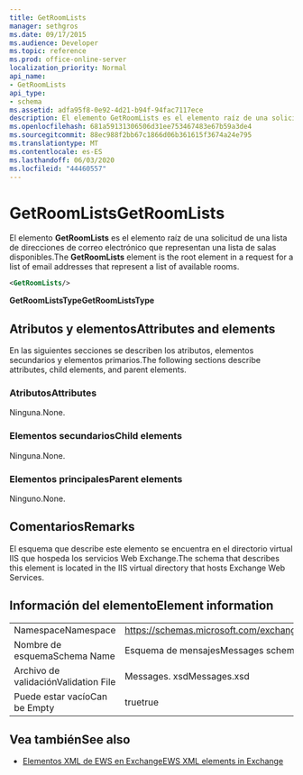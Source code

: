 ```yaml
---
title: GetRoomLists
manager: sethgros
ms.date: 09/17/2015
ms.audience: Developer
ms.topic: reference
ms.prod: office-online-server
localization_priority: Normal
api_name:
- GetRoomLists
api_type:
- schema
ms.assetid: adfa95f8-0e92-4d21-b94f-94fac7117ece
description: El elemento GetRoomLists es el elemento raíz de una solicitud de una lista de direcciones de correo electrónico que representan una lista de salas disponibles.
ms.openlocfilehash: 681a59131306506d31ee753467483e67b59a3de4
ms.sourcegitcommit: 88ec988f2bb67c1866d06b361615f3674a24e795
ms.translationtype: MT
ms.contentlocale: es-ES
ms.lasthandoff: 06/03/2020
ms.locfileid: "44460557"
---
```

# <a name="getroomlists"></a><span data-ttu-id="93aae-103">GetRoomLists</span><span class="sxs-lookup"><span data-stu-id="93aae-103">GetRoomLists</span></span>

<span data-ttu-id="93aae-104">El elemento **GetRoomLists** es el elemento raíz de una solicitud de una lista de direcciones de correo electrónico que representan una lista de salas disponibles.</span><span class="sxs-lookup"><span data-stu-id="93aae-104">The **GetRoomLists** element is the root element in a request for a list of email addresses that represent a list of available rooms.</span></span> 
  
```XML
<GetRoomLists/>
```

 <span data-ttu-id="93aae-105">**GetRoomListsType**</span><span class="sxs-lookup"><span data-stu-id="93aae-105">**GetRoomListsType**</span></span>
## <a name="attributes-and-elements"></a><span data-ttu-id="93aae-106">Atributos y elementos</span><span class="sxs-lookup"><span data-stu-id="93aae-106">Attributes and elements</span></span>

<span data-ttu-id="93aae-107">En las siguientes secciones se describen los atributos, elementos secundarios y elementos primarios.</span><span class="sxs-lookup"><span data-stu-id="93aae-107">The following sections describe attributes, child elements, and parent elements.</span></span>
  
### <a name="attributes"></a><span data-ttu-id="93aae-108">Atributos</span><span class="sxs-lookup"><span data-stu-id="93aae-108">Attributes</span></span>

<span data-ttu-id="93aae-109">Ninguna.</span><span class="sxs-lookup"><span data-stu-id="93aae-109">None.</span></span>
  
### <a name="child-elements"></a><span data-ttu-id="93aae-110">Elementos secundarios</span><span class="sxs-lookup"><span data-stu-id="93aae-110">Child elements</span></span>

<span data-ttu-id="93aae-111">Ninguna.</span><span class="sxs-lookup"><span data-stu-id="93aae-111">None.</span></span>
  
### <a name="parent-elements"></a><span data-ttu-id="93aae-112">Elementos principales</span><span class="sxs-lookup"><span data-stu-id="93aae-112">Parent elements</span></span>

<span data-ttu-id="93aae-113">Ninguno.</span><span class="sxs-lookup"><span data-stu-id="93aae-113">None.</span></span>
  
## <a name="remarks"></a><span data-ttu-id="93aae-114">Comentarios</span><span class="sxs-lookup"><span data-stu-id="93aae-114">Remarks</span></span>

<span data-ttu-id="93aae-115">El esquema que describe este elemento se encuentra en el directorio virtual IIS que hospeda los servicios Web Exchange.</span><span class="sxs-lookup"><span data-stu-id="93aae-115">The schema that describes this element is located in the IIS virtual directory that hosts Exchange Web Services.</span></span>
  
## <a name="element-information"></a><span data-ttu-id="93aae-116">Información del elemento</span><span class="sxs-lookup"><span data-stu-id="93aae-116">Element information</span></span>

|||
|:-----|:-----|
|<span data-ttu-id="93aae-117">Namespace</span><span class="sxs-lookup"><span data-stu-id="93aae-117">Namespace</span></span>  <br/> |https://schemas.microsoft.com/exchange/services/2006/messages  <br/> |
|<span data-ttu-id="93aae-118">Nombre de esquema</span><span class="sxs-lookup"><span data-stu-id="93aae-118">Schema Name</span></span>  <br/> |<span data-ttu-id="93aae-119">Esquema de mensajes</span><span class="sxs-lookup"><span data-stu-id="93aae-119">Messages schema</span></span>  <br/> |
|<span data-ttu-id="93aae-120">Archivo de validación</span><span class="sxs-lookup"><span data-stu-id="93aae-120">Validation File</span></span>  <br/> |<span data-ttu-id="93aae-121">Messages. xsd</span><span class="sxs-lookup"><span data-stu-id="93aae-121">Messages.xsd</span></span>  <br/> |
|<span data-ttu-id="93aae-122">Puede estar vacío</span><span class="sxs-lookup"><span data-stu-id="93aae-122">Can be Empty</span></span>  <br/> |<span data-ttu-id="93aae-123">true</span><span class="sxs-lookup"><span data-stu-id="93aae-123">true</span></span>  <br/> |
   
## <a name="see-also"></a><span data-ttu-id="93aae-124">Vea también</span><span class="sxs-lookup"><span data-stu-id="93aae-124">See also</span></span>



- [<span data-ttu-id="93aae-125">Elementos XML de EWS en Exchange</span><span class="sxs-lookup"><span data-stu-id="93aae-125">EWS XML elements in Exchange</span></span>](ews-xml-elements-in-exchange.md)

